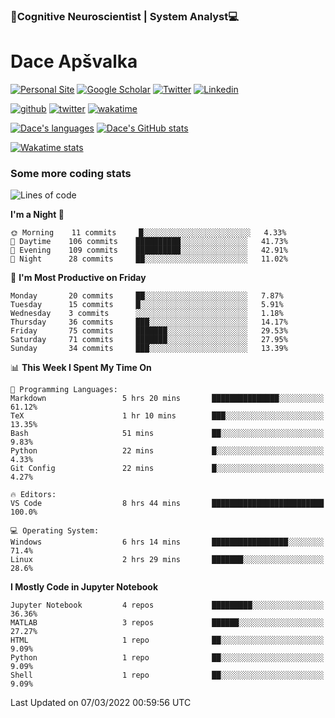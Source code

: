 ### 🧠Cognitive Neuroscientist | System Analyst💻
# Dace Apšvalka

[![Personal Site](https://img.shields.io/badge/website-teal?style=for-the-badge&logo=About.me&logoColor=white)](https://dcdace.net/)
[![Google Scholar](https://img.shields.io/badge/Scholar-yellow?style=for-the-badge&logo=googlescholar&logoColor=ffffff)](https://scholar.google.com/citations?hl=en&user=W8q0HBkAAAAJ&view_op=list_works&sortby=pubdate)
[![Twitter](https://img.shields.io/badge/Twitter-1DA1F2?logo=twitter&logoColor=white&style=for-the-badge)](https://twitter.com/dcdace)
[![Linkedin](https://img.shields.io/badge/linkedin-0077B5?logo=linkedin&logoColor=white&style=for-the-badge)](https://www.linkedin.com/in/dace-apsvalka/)

[![github](https://img.shields.io/github/followers/dcdace?logo=github&style=plastic)](https://github.com/dcdace?tab=followers "GitHub followers")
[![twitter](https://img.shields.io/twitter/follow/dcdace?label=followers&logo=twitter&color=%23007ec6&style=plastic)](https://twitter.com/dcdace "Twitter followers")
[![wakatime](https://wakatime.com/badge/user/6e7556d3-b1db-4eef-a7e8-9bad735fc27e.svg?style=plastic?v=2)](https://wakatime.com/@6e7556d3-b1db-4eef-a7e8-9bad735fc27e "Total time coded since Feb 28 2022")

[![Dace's languages](https://github-readme-stats.vercel.app/api/top-langs/?username=dcdace&langs_count=10&theme=nord&layout=compact)]() 
[![Dace's GitHub stats](https://github-readme-stats.vercel.app/api?username=dcdace&theme=dracula&hide=prs,issues&count_private=true&show_icons=true&hide_rank=true&include_all_commits=true&hide_title=false&custom_title=GitHub+Stats)](https://github.com/anuraghazra/github-readme-stats)

[![Wakatime stats](https://github-readme-stats.vercel.app/api/wakatime?username=dcdace&theme=react&layout=compact&custom_title=Coding+this+week&v=2)](https://wakatime.com/@6e7556d3-b1db-4eef-a7e8-9bad735fc27e "Recorded coding time in the past 7 days")
 ### Some more coding stats
<!--START_SECTION:waka-->
![Lines of code](https://img.shields.io/badge/From%20Hello%20World%20I%27ve%20Written-46%20Thousand%20lines%20of%20code-blue)

**I'm a Night 🦉** 

```text
🌞 Morning    11 commits     █░░░░░░░░░░░░░░░░░░░░░░░░   4.33% 
🌆 Daytime    106 commits    ██████████░░░░░░░░░░░░░░░   41.73% 
🌃 Evening    109 commits    ██████████░░░░░░░░░░░░░░░   42.91% 
🌙 Night      28 commits     ██░░░░░░░░░░░░░░░░░░░░░░░   11.02%

```
📅 **I'm Most Productive on Friday** 

```text
Monday       20 commits     ██░░░░░░░░░░░░░░░░░░░░░░░   7.87% 
Tuesday      15 commits     █░░░░░░░░░░░░░░░░░░░░░░░░   5.91% 
Wednesday    3 commits      ░░░░░░░░░░░░░░░░░░░░░░░░░   1.18% 
Thursday     36 commits     ███░░░░░░░░░░░░░░░░░░░░░░   14.17% 
Friday       75 commits     ███████░░░░░░░░░░░░░░░░░░   29.53% 
Saturday     71 commits     ███████░░░░░░░░░░░░░░░░░░   27.95% 
Sunday       34 commits     ███░░░░░░░░░░░░░░░░░░░░░░   13.39%

```


📊 **This Week I Spent My Time On** 

```text
💬 Programming Languages: 
Markdown                 5 hrs 20 mins       ███████████████░░░░░░░░░░   61.12% 
TeX                      1 hr 10 mins        ███░░░░░░░░░░░░░░░░░░░░░░   13.35% 
Bash                     51 mins             ██░░░░░░░░░░░░░░░░░░░░░░░   9.83% 
Python                   22 mins             █░░░░░░░░░░░░░░░░░░░░░░░░   4.33% 
Git Config               22 mins             █░░░░░░░░░░░░░░░░░░░░░░░░   4.27%

🔥 Editors: 
VS Code                  8 hrs 44 mins       █████████████████████████   100.0%

💻 Operating System: 
Windows                  6 hrs 14 mins       █████████████████░░░░░░░░   71.4% 
Linux                    2 hrs 29 mins       ███████░░░░░░░░░░░░░░░░░░   28.6%

```

**I Mostly Code in Jupyter Notebook** 

```text
Jupyter Notebook         4 repos             █████████░░░░░░░░░░░░░░░░   36.36% 
MATLAB                   3 repos             ██████░░░░░░░░░░░░░░░░░░░   27.27% 
HTML                     1 repo              ██░░░░░░░░░░░░░░░░░░░░░░░   9.09% 
Python                   1 repo              ██░░░░░░░░░░░░░░░░░░░░░░░   9.09% 
Shell                    1 repo              ██░░░░░░░░░░░░░░░░░░░░░░░   9.09%

```



 Last Updated on 07/03/2022 00:59:56 UTC
<!--END_SECTION:waka-->
